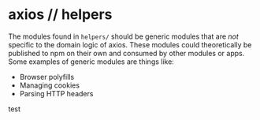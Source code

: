 # axios // helpers

The modules found in `helpers/` should be generic modules that are _not_ specific to the domain logic of axios. These modules could theoretically be published to npm on their own and consumed by other modules or apps. Some examples of generic modules are things like:

- Browser polyfills
- Managing cookies
- Parsing HTTP headers

test
